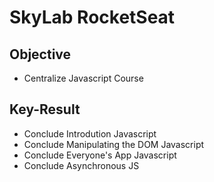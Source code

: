 # SkyLab RocketSeat
## Objective
- Centralize Javascript Course

## Key-Result
- Conclude Introdution Javascript
- Conclude Manipulating the DOM Javascript
- Conclude Everyone's App Javascript
- Conclude Asynchronous JS
